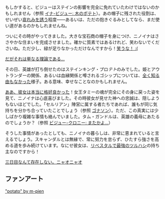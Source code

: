 <!-- title: ニノイナ -->
<!-- status: 生存 -->

もしかすると、ビジューはステインの影響を完全に免れていたわけではないのかもしれません（参照 [イナ-ビジュー: 木のポテト](#edge:bijou-ina)）。あの帽子に残された役割は、せいぜい[哀れみを誘う](https://youtu.be/l9HKSDG50HM?t=4659s)程度――あるいは、ただの抱きぐるみとしてなら、まだ使い道があるのかもしれませんね。

ついにその時がやってきました。大きな宝石商の帽子を身につけ、ニノイナはささやかな住まいを完成させました。確かに質素ではあるけれど、笑わないでくださいね。ただ少し、緑が足りなかっただけなんですから！[笑うな！ :(](https://youtu.be/l9HKSDG50HM?t=4659s)

[だがそれは単なる理論である…](#embed:https://youtu.be/l9HKSDG50HM?t=6292s)

その日、英雄が打ち倒せたのはステインキング・プロ*テト*のみでした。姫とアウトランダーの関係、あるいは血縁関係と噂されるゴシップについては、[全く知る由もなかった](https://youtu.be/l9HKSDG50HM?t=7182s)様子。ある意味、幸せなことなのかもしれません。

[ああ、彼女は本当に格好良かった](https://youtu.be/qV7dgz75tVo)！女王タミーの魂が完全にその身に戻った姿を見て、ニノイナは心底喜びました。その時彼女が見せた神への忠誠は、隠しようもないほどでした。「セルリアン」陣営に属する者たちであれば、誰もが同じ気持ちを分かち合っていたことでしょう（参照 [ゴナソン](#node:gigi)）。ただ、この真実には少しばかり複雑な事情も絡んでいました。タム・ガンドルは、英雄の義母にあたるのでしょうか？（参照 [ビジュー-クロニー: またかよ…](#edge:bijou-kronii)）

そうした事情があったとしても、ニノイナの暮らしは、非常に恵まれていると言えるでしょう。スキャンダルとは無縁で、常に努力を怠らず、ひたすら強さを高める道を歩み続けています。なにせ彼女は、[リベスタルで最強のツルハシ](https://youtu.be/l9HKSDG50HM?t=15902s)の持ち主なのですから！

[三日目なんて存在しない。ニャオニャオ](#embed:https://youtu.be/l9HKSDG50HM?t=16400s)

## ファンアート

["potato" by m-pien](https://x.com/mpien6/status/1920134834791600586)

<!-- kronii, bijou, kiara, gigi ,shiori -->
